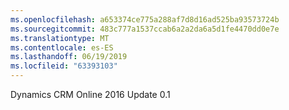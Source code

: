 ```yaml
---
ms.openlocfilehash: a653374ce775a288af7d8d16ad525ba93573724b
ms.sourcegitcommit: 483c777a1537ccab6a2a2da6a5d1fe4470dd0e7e
ms.translationtype: MT
ms.contentlocale: es-ES
ms.lasthandoff: 06/19/2019
ms.locfileid: "63393103"
---
```

Dynamics CRM Online 2016 Update 0.1